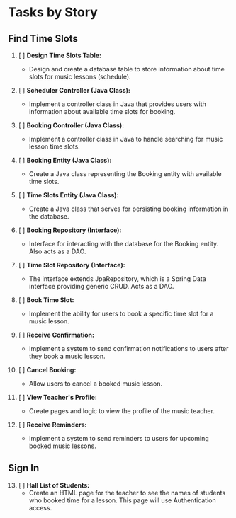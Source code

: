 # Tasks by Story

## Find Time Slots

1. [ ] **Design Time Slots Table:**
    - Design and create a database table to store information about time slots for music lessons (schedule).

2. [ ] **Scheduler Controller (Java Class):**
    - Implement a controller class in Java that provides users with information about available time slots for booking.

3. [ ] **Booking Controller (Java Class):**
    - Implement a controller class in Java to handle searching for music lesson time slots.

4. [ ] **Booking Entity (Java Class):**
    - Create a Java class representing the Booking entity with available time slots.

5. [ ] **Time Slots Entity (Java Class):**
    - Create a Java class that serves for persisting booking information in the database.

6. [ ] **Booking Repository (Interface):**
    - Interface for interacting with the database for the Booking entity. Also acts as a DAO.

7. [ ] **Time Slot Repository (Interface):**
    - The interface extends JpaRepository, which is a Spring Data interface providing generic CRUD. Acts as a DAO.

8. [ ] **Book Time Slot:**
    - Implement the ability for users to book a specific time slot for a music lesson.

9. [ ] **Receive Confirmation:**
    - Implement a system to send confirmation notifications to users after they book a music lesson.

10. [ ] **Cancel Booking:**
    - Allow users to cancel a booked music lesson.

11. [ ] **View Teacher's Profile:**
    - Create pages and logic to view the profile of the music teacher.

12. [ ] **Receive Reminders:**
    - Implement a system to send reminders to users for upcoming booked music lessons.

## Sign In

13. [ ] **Hall List of Students:**
    - Create an HTML page for the teacher to see the names of students who booked time for a lesson. This page will use Authentication access.
